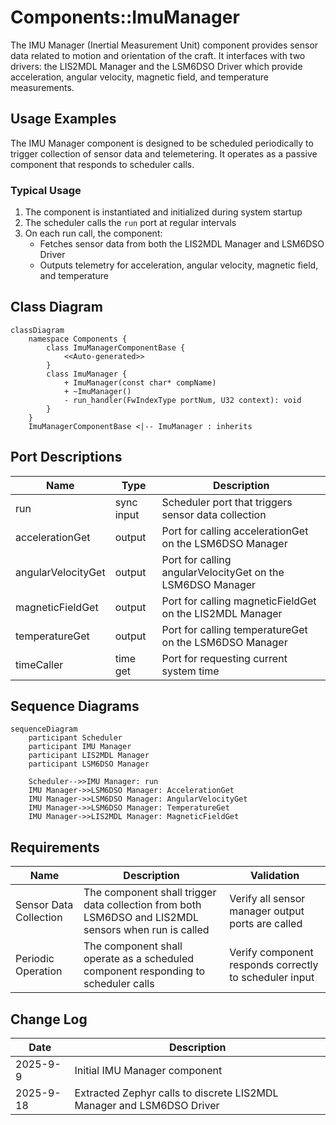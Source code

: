 # Components::ImuManager

The IMU Manager (Inertial Measurement Unit) component provides sensor data related to motion and orientation of the craft. It interfaces with two drivers: the LIS2MDL Manager and the LSM6DSO Driver which provide acceleration, angular velocity, magnetic field, and temperature measurements.

## Usage Examples

The IMU Manager component is designed to be scheduled periodically to trigger collection of sensor data and telemetering. It operates as a passive component that responds to scheduler calls.

### Typical Usage

1. The component is instantiated and initialized during system startup
2. The scheduler calls the `run` port at regular intervals
3. On each run call, the component:
   - Fetches sensor data from both the LIS2MDL Manager and LSM6DSO Driver
   - Outputs telemetry for acceleration, angular velocity, magnetic field, and temperature

## Class Diagram

```mermaid
classDiagram
    namespace Components {
        class ImuManagerComponentBase {
            <<Auto-generated>>
        }
        class ImuManager {
            + ImuManager(const char* compName)
            + ~ImuManager()
            - run_handler(FwIndexType portNum, U32 context): void
        }
    }
    ImuManagerComponentBase <|-- ImuManager : inherits
```

## Port Descriptions
| Name | Type | Description |
|---|---|---|
| run | sync input | Scheduler port that triggers sensor data collection |
| accelerationGet | output | Port for calling accelerationGet on the LSM6DSO Manager |
| angularVelocityGet | output | Port for calling angularVelocityGet on the LSM6DSO Manager |
| magneticFieldGet | output | Port for calling magneticFieldGet on the LIS2MDL Manager |
| temperatureGet | output | Port for calling temperatureGet on the LSM6DSO Manager |
| timeCaller | time get | Port for requesting current system time |

## Sequence Diagrams
```mermaid
sequenceDiagram
    participant Scheduler
    participant IMU Manager
    participant LIS2MDL Manager
    participant LSM6DSO Manager

    Scheduler-->>IMU Manager: run
    IMU Manager->>LSM6DSO Manager: AccelerationGet
    IMU Manager->>LSM6DSO Manager: AngularVelocityGet
    IMU Manager->>LSM6DSO Manager: TemperatureGet
    IMU Manager->>LIS2MDL Manager: MagneticFieldGet
```

## Requirements
| Name | Description | Validation |
|---|---|---|
| Sensor Data Collection | The component shall trigger data collection from both LSM6DSO and LIS2MDL sensors when run is called | Verify all sensor manager output ports are called |
| Periodic Operation | The component shall operate as a scheduled component responding to scheduler calls | Verify component responds correctly to scheduler input |

## Change Log
| Date | Description |
|---|---|
| 2025-9-9 | Initial IMU Manager component |
| 2025-9-18 | Extracted Zephyr calls to discrete LIS2MDL Manager and LSM6DSO Driver |
